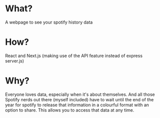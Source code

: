 # What?

A webpage to see your spotify history data

# How?

React and Next.js (making use of the API feature instead of express server.js)

# Why?

Everyone loves data, especially when it's about themselves. And all those Spotify nerds out there (myself included) have to wait until the end of the year for spotify to release that information in a colourful format with an option to share. This allows you to access that data at any time.
